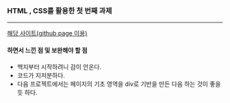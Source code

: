 ### HTML , CSS를 활용한 첫 번째 과제
<hr>

<a href="https://devjaepal.github.io/web/FirstProject/index.html">해당 사이트(github page 이용)</a>
#### 하면서 느낀 점 및 보완해야 할 점
+ 백지부터 시작하려니 감이 안온다.
+ 코드가 지저분하다.
+ 다음 프로젝트에서는 페이지의 기초 영역을 div로 기반을 만든 다음 하는 것이 좋을 듯 하다.
  
